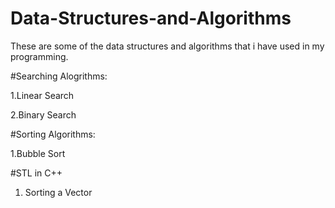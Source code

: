 # Data-Structures-and-Algorithms
These are some of the data structures and algorithms that i have used in my programming.

#Searching Alogrithms:

1.Linear Search

2.Binary Search

#Sorting Algorithms:

1.Bubble Sort

#STL in C++

1. Sorting a Vector
